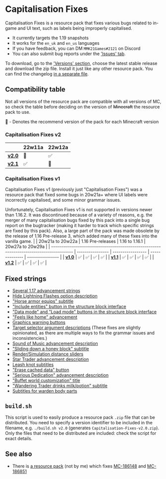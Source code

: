 # Capitalisation Fixes

Capitalisation Fixes is a resource pack that fixes various bugs related to in-game and UI text, such as labels being improperly capitalised.

- It currently targets the 1.19 snapshots
- It works for the `en_uk` and `en_us` languages
- If you have feedback, you can DM `MMK21Games#2121` on Discord
- You can also submit bug reports under the ['Issues' tab](https://github.com/MMK21Hub/Capitalisation-Fixes/issues).

To download, go to the ['Versions' section](https://github.com/MMK21Hub/Capitalisation-Fixes/releases), choose the latest stable release and download the zip file. Install it just like any other resource pack. You can find the changelog [in a separate file](Changelog.md).

## Compatibility table

Not all versions of the resource pack are compatible with all versions of MC, so check the table before deciding on the version of ~~Minecraft~~ the resource pack to use.

&#127775; - Denotes the recommend version of the pack for each Minecraft version

### Capitalisation Fixes v2

|                                                                                | 22w11a    | 22w12a    |
| ------------------------------------------------------------------------------ | --------- | --------- |
| **[v2.0](https://github.com/MMK21Hub/Capitalisation-Fixes/releases/tag/v2.0)** | &#127775; | &#9989;   |
| **[v2.1](https://github.com/MMK21Hub/Capitalisation-Fixes/releases/tag/v2.1)** | &#9989;   | &#127775; |

### Capitalisation Fixes v1

Capitalisation Fixes v1 (previously just "Capitalisation Fixes") was a resource pack that fixed some bugs in 20w21a+ where UI labels were incorrectly capitalised, and some minor grammar issues.

Unfortunately, Capitalisation Fixes v1 is not supported in versions newer than 1.16.2. It was discontinued because of a variety of reasons, e.g. the merger of many capitalisation bugs fixed by this pack into a single bug report on the bugtracker (making it harder to track which specific strings are fixed by this pack). Also, a large part of the pack was made obsolete by the release of 1.16 Pre-release 3, which added many of these fixes into the vanilla game.
|                                                                                           | 20w21a to 20w22a | 1.16 Pre-releases | 1.16 to 1.16.1 | 20w27a to 20w29a |
| ----------------------------------------------------------------------------------------- | ---------------- | ----------------- | -------------- | ---------------- |
| **[v1.0](https://github.com/MMK21Hub/Capitalisation-Fixes/blob/master/Changelog.md#v10)** | &#9989;          | &#9989;           | &#9989;        | &#9989;          |
| **[v1.1](https://github.com/MMK21Hub/Capitalisation-Fixes/blob/master/Changelog.md#v11)** | &#9989;          | &#9989;           | &#9989;        | &#9989;          |
| **[v1.2](https://github.com/MMK21Hub/Capitalisation-Fixes/blob/master/Changelog.md#v12)** | &#9989;          | &#9989;           | &#9989;        | &#9989;          |

## Fixed strings

- [Several 1.17 advancement strings](https://bugs.mojang.com/browse/MC-226430)
- [Hide Lightning Flashes option description](https://bugs.mojang.com/browse/MC-236606)
- ["Horse armor equips" subtitle](https://bugs.mojang.com/browse/MC-219541)
- ["Include entities" button in the structure block interface](https://bugs.mojang.com/browse/MC-195781)
- ["Data mode" and "Load mode" buttons in the structure block interface](https://bugs.mojang.com/browse/MC-195780)
- ["Feels like home" advancement](https://bugs.mojang.com/browse/MC-237920)
- [Graphics warning buttons](https://bugs.mojang.com/browse/MC-220096)
- [Target selector argument descriptions](https://bugs.mojang.com/browse/MC-128972) (These fixes are slightly opinionated, as there are multiple ways to fix the grammar issues and inconsistencies.)
- [Sound of Music advancement description](https://bugs.mojang.com/browse/MC-237922)
- ["Sliding down a honey block" subtitle](https://bugs.mojang.com/browse/MC-206779)
- [Render/Simulation distance sliders](https://bugs.mojang.com/browse/MC-237590)
- [Star Trader advancement description](https://bugs.mojang.com/browse/MC-237924)
- [Leash knot subtitles](https://bugs.mojang.com/browse/MC-206548)
- ["Erase cached data" button](https://bugs.mojang.com/browse/MC-244721)
- ["Serious Dedication" advancement description](https://bugs.mojang.com/browse/MC-231458)
- ["Buffet world customization" title](https://bugs.mojang.com/browse/MC-222876)
- ["Wandering Trader drinks milk/potion" subtitle](https://bugs.mojang.com/browse/MC-219533)
- [Subtitles for warden body parts](https://bugs.mojang.com/browse/MC-249422)

## `build.sh`

This script is used to easily produce a resource pack `.zip` file that can be distributed. You need to specify a version identifier to be included in the filename, e.g. `./build.sh v2.0` (generates `Capitalisation-Fixes-v2.0.zip`). Only the files that need to be distributed are included: check the script for exact details.

## See also

- There is [a resource pack](https://bugs.mojang.com/browse/MC-186148?focusedCommentId=714784&page=com.atlassian.jira.plugin.system.issuetabpanels:comment-tabpanel#comment-714784) (not by me) which fixes [MC-186148](https://bugs.mojang.com/browse/MC-186148 "\"death.attack.witherSkull.item\" displays raw translation string \(is untranslated\)") and [MC-186851](https://bugs.mojang.com/browse/MC-186851 "\"death.attack.sting.item\" displays raw translation string \(is untranslated\)")
